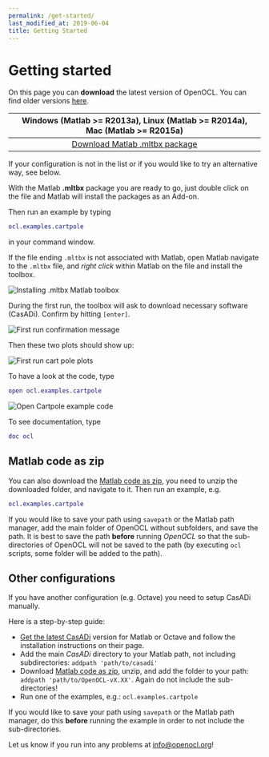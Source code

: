 ```yaml
---
permalink: /get-started/
last_modified_at: 2019-06-04
title: Getting Started
---
```


# Getting started  

On this page you can **download** the latest version of OpenOCL. You can find older versions [here](https://github.com/OpenOCL/OpenOCL/releases).

| Windows (Matlab >= R2013a), Linux (Matlab >= R2014a), Mac (Matlab >= R2015a)   |
|:-------------:|
| [Download Matlab .mltbx package](https://github.com/OpenOCL/OpenOCL/releases/download/v5.11/OpenOCL-v5.11.mltbx) |

If your configuration is not in the list or if you would like to try an alternative way, see below.

With the Matlab **.mltbx** package you are ready to go, just double click on the file and Matlab will install the packages as an Add-on. 

Then run an example by typing

```m
ocl.examples.cartpole
```

in your command window.

If the file ending `.mltbx` is not associated with Matlab, open Matlab navigate to the `.mltbx` file, and *right click* within Matlab on the file and install the toolbox.

![Installing .mltbx Matlab toolbox](/assets/img/mltbx-install.png)

During the first run, the toolbox will ask to download necessary software (CasADi). Confirm by hitting `[enter]`.

![First run confirmation message](/assets/img/firstrun.png)

Then these two plots should show up:

![First run cart pole plots](/assets/img/firstrun_plots.png)

To have a look at the code, type 

```m
open ocl.examples.cartpole
```

![Open Cartpole example code](/assets/img/open_example.png)

To see documentation, type

```m
doc ocl
```

## Matlab code as zip

You can also download the [Matlab code as zip](https://github.com/OpenOCL/OpenOCL/releases/download/v5.11/OpenOCL-v5.11.zip), you need to unzip the downloaded folder, and navigate to it. Then run an example, e.g.

```m
ocl.examples.cartpole
```

If you would like to save your path using `savepath` or the Matlab path manager, add the main folder of OpenOCL without subfolders, 
and save the path. It is best to save the path **before** running *OpenOCL* so that the sub-directories of OpenOCL will not be 
saved to the path (by executing `ocl` scripts, some folder will be added to the path).

## Other configurations

If you have another configuration (e.g. Octave) you need to setup CasADi manually.  

Here is a step-by-step guide:

* [Get the latest CasADi](https://web.casadi.org/get/) version for Matlab or Octave and follow the installation instructions on their page.
* Add the main *CasADi* directory to your Matlab path, not including subdirectories: `addpath 'path/to/casadi'`
* Download [Matlab code as zip](https://github.com/OpenOCL/OpenOCL/releases/download/v5.11/OpenOCL-v5.11.zip), unzip, and add the folder to your path: `addpath 'path/to/OpenOCL-vX.XX'`. Again do not include the sub-directories!
* Run one of the examples, e.g.: `ocl.examples.cartpole`

If you would like to save your path using `savepath` or the Matlab path manager, do this **before** running the example in order to not include the sub-directories.

Let us know if you run into any problems at info@openocl.org!

